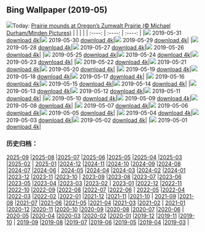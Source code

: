 ## Bing Wallpaper (2019-05)
![](http://cn.bing.com/th?id=OHR.ZumwaltPrairie_EN-US4220977516_UHD.jpg&w=1000)Today: [Prairie mounds at Oregon’s Zumwalt Prairie (© Michael Durham/Minden Pictures)](http://cn.bing.com/th?id=OHR.ZumwaltPrairie_EN-US4220977516_UHD.jpg)
|      |      |      |
| :----: | :----: | :----: |
|![](http://cn.bing.com/th?id=OHR.ZumwaltPrairie_EN-US4220977516_UHD.jpg&pid=hp&w=384&h=216&rs=1&c=4) 2019-05-31 [download 4k](http://cn.bing.com/th?id=OHR.ZumwaltPrairie_EN-US4220977516_UHD.jpg)|![](http://cn.bing.com/th?id=OHR.Manhattanhenge_EN-US4126401007_UHD.jpg&pid=hp&w=384&h=216&rs=1&c=4) 2019-05-30 [download 4k](http://cn.bing.com/th?id=OHR.Manhattanhenge_EN-US4126401007_UHD.jpg)|![](http://cn.bing.com/th?id=OHR.StravinskyFountain_EN-US4016192027_UHD.jpg&pid=hp&w=384&h=216&rs=1&c=4) 2019-05-29 [download 4k](http://cn.bing.com/th?id=OHR.StravinskyFountain_EN-US4016192027_UHD.jpg)|
|![](http://cn.bing.com/th?id=OHR.BeeWeek_EN-US3869000893_UHD.jpg&pid=hp&w=384&h=216&rs=1&c=4) 2019-05-28 [download 4k](http://cn.bing.com/th?id=OHR.BeeWeek_EN-US3869000893_UHD.jpg)|![](http://cn.bing.com/th?id=OHR.VVMWDC_EN-US3757796732_UHD.jpg&pid=hp&w=384&h=216&rs=1&c=4) 2019-05-27 [download 4k](http://cn.bing.com/th?id=OHR.VVMWDC_EN-US3757796732_UHD.jpg)|![](http://cn.bing.com/th?id=OHR.MarathonduMont_EN-US3655902624_UHD.jpg&pid=hp&w=384&h=216&rs=1&c=4) 2019-05-26 [download 4k](http://cn.bing.com/th?id=OHR.MarathonduMont_EN-US3655902624_UHD.jpg)|
|![](http://cn.bing.com/th?id=OHR.CapeMayWarbler_EN-US3460417256_UHD.jpg&pid=hp&w=384&h=216&rs=1&c=4) 2019-05-25 [download 4k](http://cn.bing.com/th?id=OHR.CapeMayWarbler_EN-US3460417256_UHD.jpg)|![](http://cn.bing.com/th?id=OHR.MalvarrosaSandSculpture_EN-US3310429769_UHD.jpg&pid=hp&w=384&h=216&rs=1&c=4) 2019-05-24 [download 4k](http://cn.bing.com/th?id=OHR.MalvarrosaSandSculpture_EN-US3310429769_UHD.jpg)|![](http://cn.bing.com/th?id=OHR.CuracaoTurtle_EN-US8979541301_UHD.jpg&pid=hp&w=384&h=216&rs=1&c=4) 2019-05-23 [download 4k](http://cn.bing.com/th?id=OHR.CuracaoTurtle_EN-US8979541301_UHD.jpg)|
|![](http://cn.bing.com/th?id=OHR.ElProblema_EN-US8844514995_UHD.jpg&pid=hp&w=384&h=216&rs=1&c=4) 2019-05-22 [download 4k](http://cn.bing.com/th?id=OHR.ElProblema_EN-US8844514995_UHD.jpg)|![](http://cn.bing.com/th?id=OHR.CRDelta_EN-US8781843892_UHD.jpg&pid=hp&w=384&h=216&rs=1&c=4) 2019-05-21 [download 4k](http://cn.bing.com/th?id=OHR.CRDelta_EN-US8781843892_UHD.jpg)|![](http://cn.bing.com/th?id=OHR.ChannelIslandFox_EN-US8681899783_UHD.jpg&pid=hp&w=384&h=216&rs=1&c=4) 2019-05-20 [download 4k](http://cn.bing.com/th?id=OHR.ChannelIslandFox_EN-US8681899783_UHD.jpg)|
|![](http://cn.bing.com/th?id=OHR.Ghyakar_EN-US8536444823_UHD.jpg&pid=hp&w=384&h=216&rs=1&c=4) 2019-05-19 [download 4k](http://cn.bing.com/th?id=OHR.Ghyakar_EN-US8536444823_UHD.jpg)|![](http://cn.bing.com/th?id=OHR.COAAS_EN-US8410479448_UHD.jpg&pid=hp&w=384&h=216&rs=1&c=4) 2019-05-18 [download 4k](http://cn.bing.com/th?id=OHR.COAAS_EN-US8410479448_UHD.jpg)|![](http://cn.bing.com/th?id=OHR.BicycleRelief_EN-US8199020679_UHD.jpg&pid=hp&w=384&h=216&rs=1&c=4) 2019-05-17 [download 4k](http://cn.bing.com/th?id=OHR.BicycleRelief_EN-US8199020679_UHD.jpg)|
|![](http://cn.bing.com/th?id=OHR.AbuSimbel_EN-US8101729875_UHD.jpg&pid=hp&w=384&h=216&rs=1&c=4) 2019-05-16 [download 4k](http://cn.bing.com/th?id=OHR.AbuSimbel_EN-US8101729875_UHD.jpg)|![](http://cn.bing.com/th?id=OHR.NordkappSun_EN-US7949875280_UHD.jpg&pid=hp&w=384&h=216&rs=1&c=4) 2019-05-15 [download 4k](http://cn.bing.com/th?id=OHR.NordkappSun_EN-US7949875280_UHD.jpg)|![](http://cn.bing.com/th?id=OHR.BlueCannes_EN-US7832673119_UHD.jpg&pid=hp&w=384&h=216&rs=1&c=4) 2019-05-14 [download 4k](http://cn.bing.com/th?id=OHR.BlueCannes_EN-US7832673119_UHD.jpg)|
|![](http://cn.bing.com/th?id=OHR.PineLogSP_EN-US7583399846_UHD.jpg&pid=hp&w=384&h=216&rs=1&c=4) 2019-05-13 [download 4k](http://cn.bing.com/th?id=OHR.PineLogSP_EN-US7583399846_UHD.jpg)|![](http://cn.bing.com/th?id=OHR.PipingPlover_EN-US7445293078_UHD.jpg&pid=hp&w=384&h=216&rs=1&c=4) 2019-05-12 [download 4k](http://cn.bing.com/th?id=OHR.PipingPlover_EN-US7445293078_UHD.jpg)|![](http://cn.bing.com/th?id=OHR.ZaanseSchans_EN-US7322815776_UHD.jpg&pid=hp&w=384&h=216&rs=1&c=4) 2019-05-11 [download 4k](http://cn.bing.com/th?id=OHR.ZaanseSchans_EN-US7322815776_UHD.jpg)|
|![](http://cn.bing.com/th?id=OHR.RailroadingTurntable_EN-US7125515038_UHD.jpg&pid=hp&w=384&h=216&rs=1&c=4) 2019-05-10 [download 4k](http://cn.bing.com/th?id=OHR.RailroadingTurntable_EN-US7125515038_UHD.jpg)|![](http://cn.bing.com/th?id=OHR.SerengetiZebra_EN-US5631881768_UHD.jpg&pid=hp&w=384&h=216&rs=1&c=4) 2019-05-09 [download 4k](http://cn.bing.com/th?id=OHR.SerengetiZebra_EN-US5631881768_UHD.jpg)|![](http://cn.bing.com/th?id=OHR.CurlingBonspiel_EN-US5566778028_UHD.jpg&pid=hp&w=384&h=216&rs=1&c=4) 2019-05-08 [download 4k](http://cn.bing.com/th?id=OHR.CurlingBonspiel_EN-US5566778028_UHD.jpg)|
|![](http://cn.bing.com/th?id=OHR.StMaryFalls_EN-US5506199151_UHD.jpg&pid=hp&w=384&h=216&rs=1&c=4) 2019-05-07 [download 4k](http://cn.bing.com/th?id=OHR.StMaryFalls_EN-US5506199151_UHD.jpg)|![](http://cn.bing.com/th?id=OHR.NCFireweed_EN-US5437463354_UHD.jpg&pid=hp&w=384&h=216&rs=1&c=4) 2019-05-06 [download 4k](http://cn.bing.com/th?id=OHR.NCFireweed_EN-US5437463354_UHD.jpg)|![](http://cn.bing.com/th?id=OHR.AmericanCulturalCapital_EN-US5366508467_UHD.jpg&pid=hp&w=384&h=216&rs=1&c=4) 2019-05-05 [download 4k](http://cn.bing.com/th?id=OHR.AmericanCulturalCapital_EN-US5366508467_UHD.jpg)|
|![](http://cn.bing.com/th?id=OHR.SkelligMichael_EN-US5274283608_UHD.jpg&pid=hp&w=384&h=216&rs=1&c=4) 2019-05-04 [download 4k](http://cn.bing.com/th?id=OHR.SkelligMichael_EN-US5274283608_UHD.jpg)|![](http://cn.bing.com/th?id=OHR.Waldplastik_EN-US5187306867_UHD.jpg&pid=hp&w=384&h=216&rs=1&c=4) 2019-05-03 [download 4k](http://cn.bing.com/th?id=OHR.Waldplastik_EN-US5187306867_UHD.jpg)|![](http://cn.bing.com/th?id=OHR.RuffLek_EN-US5125992277_UHD.jpg&pid=hp&w=384&h=216&rs=1&c=4) 2019-05-02 [download 4k](http://cn.bing.com/th?id=OHR.RuffLek_EN-US5125992277_UHD.jpg)|
|![](http://cn.bing.com/th?id=OHR.WisteriaTunnel_EN-US5042367365_UHD.jpg&pid=hp&w=384&h=216&rs=1&c=4) 2019-05-01 [download 4k](http://cn.bing.com/th?id=OHR.WisteriaTunnel_EN-US5042367365_UHD.jpg)|
### 历史归档：
[2025-09](/picture/2025-09/) |[2025-08](/picture/2025-08/) |[2025-07](/picture/2025-07/) |[2025-06](/picture/2025-06/) |[2025-05](/picture/2025-05/) |[2025-04](/picture/2025-04/) |[2025-03](/picture/2025-03/) |[2025-02](/picture/2025-02/) |
[2025-01](/picture/2025-01/) |[2024-12](/picture/2024-12/) |[2024-11](/picture/2024-11/) |[2024-10](/picture/2024-10/) |[2024-09](/picture/2024-09/) |[2024-08](/picture/2024-08/) |[2024-07](/picture/2024-07/) |[2024-06](/picture/2024-06/) |
[2024-05](/picture/2024-05/) |[2024-04](/picture/2024-04/) |[2024-03](/picture/2024-03/) |[2024-02](/picture/2024-02/) |[2024-01](/picture/2024-01/) |[2023-12](/picture/2023-12/) |[2023-11](/picture/2023-11/) |[2023-10](/picture/2023-10/) |
[2023-09](/picture/2023-09/) |[2023-08](/picture/2023-08/) |[2023-07](/picture/2023-07/) |[2023-06](/picture/2023-06/) |[2023-05](/picture/2023-05/) |[2023-04](/picture/2023-04/) |[2023-03](/picture/2023-03/) |[2023-02](/picture/2023-02/) |
[2023-01](/picture/2023-01/) |[2022-12](/picture/2022-12/) |[2022-11](/picture/2022-11/) |[2022-10](/picture/2022-10/) |[2022-09](/picture/2022-09/) |[2022-08](/picture/2022-08/) |[2022-07](/picture/2022-07/) |[2022-06](/picture/2022-06/) |
[2022-05](/picture/2022-05/) |[2022-04](/picture/2022-04/) |[2022-03](/picture/2022-03/) |[2022-02](/picture/2022-02/) |[2022-01](/picture/2022-01/) |[2021-12](/picture/2021-12/) |[2021-11](/picture/2021-11/) |[2021-10](/picture/2021-10/) |
[2021-09](/picture/2021-09/) |[2021-08](/picture/2021-08/) |[2021-07](/picture/2021-07/) |[2021-06](/picture/2021-06/) |[2021-05](/picture/2021-05/) |[2021-04](/picture/2021-04/) |[2021-03](/picture/2021-03/) |[2021-02](/picture/2021-02/) |
[2021-01](/picture/2021-01/) |[2020-12](/picture/2020-12/) |[2020-11](/picture/2020-11/) |[2020-10](/picture/2020-10/) |[2020-09](/picture/2020-09/) |[2020-08](/picture/2020-08/) |[2020-07](/picture/2020-07/) |[2020-06](/picture/2020-06/) |
[2020-05](/picture/2020-05/) |[2020-04](/picture/2020-04/) |[2020-03](/picture/2020-03/) |[2020-02](/picture/2020-02/) |[2020-01](/picture/2020-01/) |[2019-12](/picture/2019-12/) |[2019-11](/picture/2019-11/) |[2019-10](/picture/2019-10/) |
[2019-09](/picture/2019-09/) |[2019-08](/picture/2019-08/) |[2019-07](/picture/2019-07/) |[2019-06](/picture/2019-06/) |[2019-05](/picture/2019-05/) |[2019-04](/picture/2019-04/) |[2019-03](/picture/2019-03/) |

